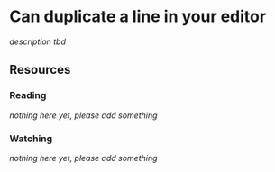 # Can duplicate a line in your editor

_description tbd_

## Resources

### Reading

_nothing here yet, please add something_

### Watching

_nothing here yet, please add something_
